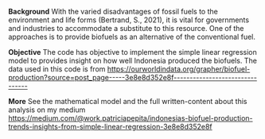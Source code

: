 **Background**
With the varied disadvantages of fossil fuels to the environment and life forms (Bertrand, S., 2021),
it is vital for governments and industries to accommodate a substitute to this resource.
One of the approaches is to provide biofuels as an alternative of the conventional fuel.

**Objective**
The code has objective to implement the simple linear regression model to provides insight on how well Indonesia produced the biofuels. 
The data used in this code is from https://ourworldindata.org/grapher/biofuel-production?source=post_page-----3e8e8d352e8f--------------------------------

**More**
See the mathematical model and the full written-content about this analysis on my medium
https://medium.com/@work.patriciapepita/indonesias-biofuel-production-trends-insights-from-simple-linear-regression-3e8e8d352e8f
